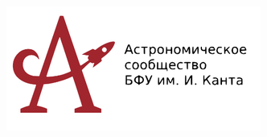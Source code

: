 # <a href="https://astromodel.ru"><img alt="Astromodel" src="./configurator/static/images/logo.svg"></a>
